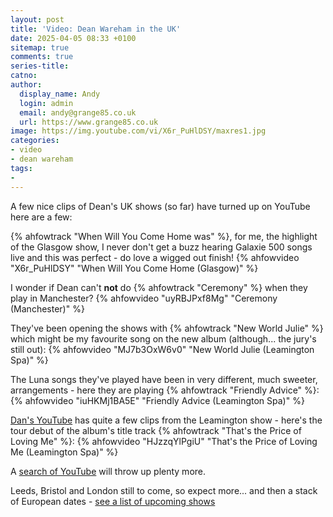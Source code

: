 ```yaml
---
layout: post
title: 'Video: Dean Wareham in the UK'
date: 2025-04-05 08:33 +0100
sitemap: true
comments: true
series-title:
catno:
author:
  display_name: Andy
  login: admin
  email: andy@grange85.co.uk
  url: https://www.grange85.co.uk
image: https://img.youtube.com/vi/X6r_PuHlDSY/maxres1.jpg
categories:
- video
- dean wareham
tags:
- 
---
```

A few nice clips of Dean's UK shows (so far) have turned up on YouTube here are a few:

{% ahfowtrack "When Will You Come Home was" %}, for me, the highlight of the Glasgow show, I never don't get a buzz hearing Galaxie 500 songs live and this was perfect - do love a wigged out finish!
{% ahfowvideo "X6r_PuHlDSY" "When Will You Come Home (Glasgow)" %}

I wonder if Dean can't **not** do {% ahfowtrack "Ceremony" %} when they play in Manchester?
{% ahfowvideo "uyRBJPxf8Mg" "Ceremony (Manchester)" %}

They've been opening the shows with {% ahfowtrack "New World Julie" %} which might be my favourite song on the new album (although... the jury's still out):
{% ahfowvideo "MJ7b3OxW6v0" "New World Julie (Leamington Spa)" %}

The Luna songs they've played have been in very different, much sweeter, arrangements - here they are playing {% ahfowtrack "Friendly Advice" %}:
{% ahfowvideo "iuHKMj1BA5E" "Friendly Advice (Leamington Spa)" %}

[Dan's YouTube](https://www.youtube.com/@danwuori9476) has quite a few clips from the Leamington show - here's the tour debut of the album's title track {% ahfowtrack "That's the Price of Loving Me" %}:
{% ahfowvideo "HJzzqYlPgiU" "That's the Price of Loving Me (Leamington Spa)" %}

A [search of YouTube](https://www.youtube.com/results?search_query=%22dean+wareham%22&sp=CAI%253D) will throw up plenty more.

Leeds, Bristol and London still to come, so expect more... and then a stack of European dates - [see a list of upcoming shows](https://www.fullofwishes.co.uk/database/dean-and-britta/shows/)
